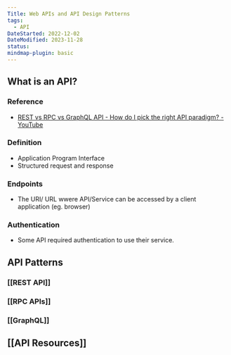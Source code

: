 ```yaml
---
Title: Web APIs and API Design Patterns
tags:
  - API
DateStarted: 2022-12-02
DateModified: 2023-11-28
status: 
mindmap-plugin: basic
---
```


## What is an API?

### Reference
- [REST vs RPC vs GraphQL API - How do I pick the right API paradigm? - YouTube](https://www.youtube.com/watch?v=hkXzsB8D_mo)  
### Definition
- Application Program Interface  
- Structured request and response

### Endpoints

- The URI/ URL wwere API/Service can be accessed by a client application (eg. browser)

### Authentication

- Some API required authentication to use their service.

## API Patterns
### [[REST API]]

### [[RPC APIs]]

### [[GraphQL]]


## [[API Resources]]





